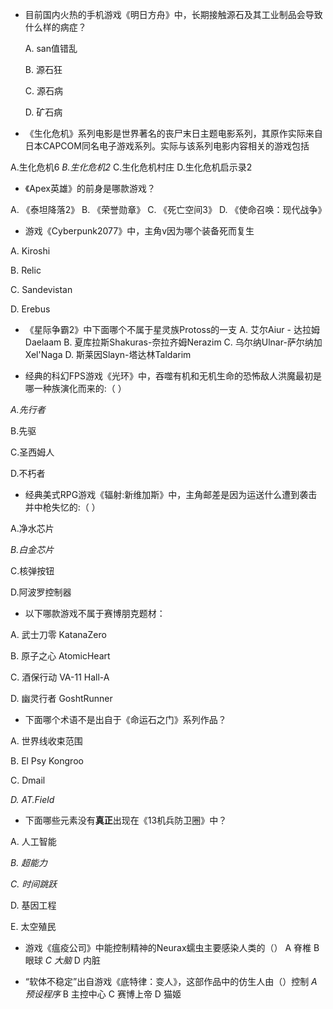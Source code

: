 - 目前国内火热的手机游戏《明日方舟》中，长期接触源石及其工业制品会导致什么样的病症？

  A. san值错乱

  B. 源石狂

  C. 源石病

  D. 矿石病

- 《生化危机》系列电影是世界著名的丧尸末日主题电影系列，其原作实际来自日本CAPCOM同名电子游戏系列。实际与该系列电影内容相关的游戏包括

A.生化危机6  *B.生化危机2*  C.生化危机村庄  D.生化危机启示录2

- 《Apex英雄》的前身是哪款游戏？

A. 《泰坦降落2》
B. 《荣誉勋章》 
C. 《死亡空间3》
D. 《使命召唤：现代战争》

- 游戏《Cyberpunk2077》中，主角v因为哪个装备死而复生

A. Kiroshi

B. Relic

C. Sandevistan

D. Erebus

- 《星际争霸2》中下面哪个不属于星灵族Protoss的一支
A. 艾尔Aiur - 达拉姆Daelaam
B. 夏库拉斯Shakuras-奈拉齐姆Nerazim
C. 乌尔纳Ulnar-萨尔纳加Xel'Naga
D. 斯莱因Slayn-塔达林Taldarim

- 经典的科幻FPS游戏《光环》中，吞噬有机和无机生命的恐怖敌人洪魔最初是哪一种族演化而来的:（    ）

*A.先行者*

B.先驱

C.圣西姆人

D.不朽者

- 经典美式RPG游戏《辐射:新维加斯》中，主角邮差是因为运送什么遭到袭击并中枪失忆的:（  ）

A.净水芯片

*B.白金芯片*

C.核弹按钮

D.阿波罗控制器

- 以下哪款游戏不属于赛博朋克题材：

A. 武士刀零 KatanaZero

B. 原子之心 AtomicHeart

C. 酒保行动 VA-11 Hall-A

D. 幽灵行者 GoshtRunner

- 下面哪个术语不是出自于《命运石之门》系列作品？

A. 世界线收束范围

B. El Psy Kongroo

C. Dmail

*D. AT.Field*

- 下面哪些元素没有**真正**出现在《13机兵防卫圈》中？

A. 人工智能

*B. 超能力*

*C. 时间跳跃*

D. 基因工程

E. 太空殖民

- 游戏《瘟疫公司》中能控制精神的Neurax蠕虫主要感染人类的（）
  A 脊椎
  B 眼球
  *C 大脑*
  D 内脏

- “软体不稳定”出自游戏《底特律：变人》，这部作品中的仿生人由（）控制
  *A 预设程序*
  B 主控中心
  C 赛博上帝
  D 猫姬

